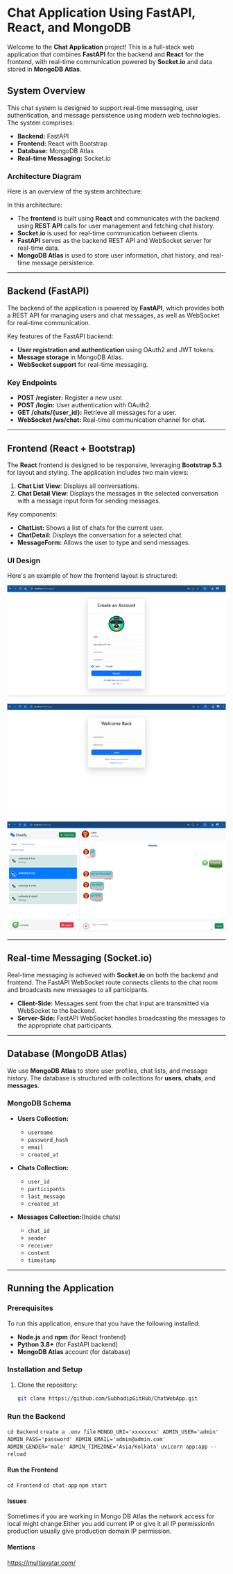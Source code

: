 # Chat Application Using FastAPI, React, and MongoDB

Welcome to the **Chat Application** project! This is a full-stack web application that combines **FastAPI** for the backend and **React** for the frontend, with real-time communication powered by **Socket.io** and data stored in **MongoDB Atlas**.

## System Overview

This chat system is designed to support real-time messaging, user authentication, and message persistence using modern web technologies. The system comprises:

- **Backend:** FastAPI
- **Frontend:** React with Bootstrap
- **Database:** MongoDB Atlas
- **Real-time Messaging:** Socket.io

### Architecture Diagram

Here is an overview of the system architecture:

In this architecture:
- The **frontend** is built using **React** and communicates with the backend using **REST API** calls for user management and fetching chat history.
- **Socket.io** is used for real-time communication between clients.
- **FastAPI** serves as the backend REST API and WebSocket server for real-time data.
- **MongoDB Atlas** is used to store user information, chat history, and real-time message persistence.

---

## Backend (FastAPI)

The backend of the application is powered by **FastAPI**, which provides both a REST API for managing users and chat messages, as well as WebSocket for real-time communication. 

Key features of the FastAPI backend:
- **User registration and authentication** using OAuth2 and JWT tokens.
- **Message storage** in MongoDB Atlas.
- **WebSocket support** for real-time messaging.

### Key Endpoints

- **POST /register:** Register a new user.
- **POST /login:** User authentication with OAuth2.
- **GET /chats/{user_id}:** Retrieve all messages for a user.
- **WebSocket /ws/chat:** Real-time communication channel for chat.

---

## Frontend (React + Bootstrap)

The **React** frontend is designed to be responsive, leveraging **Bootstrap 5.3** for layout and styling. The application includes two main views:

1. **Chat List View**: Displays all conversations.
2. **Chat Detail View**: Displays the messages in the selected conversation with a message input form for sending messages.

Key components:
- **ChatList:** Shows a list of chats for the current user.
- **ChatDetail:** Displays the conversation for a selected chat.
- **MessageForm:** Allows the user to type and send messages.

### UI Design

Here's an example of how the frontend layout is structured:

![UI Layout Register](Frontend/chat-app/public/Demo-register.png)

![UI Layout Login](Frontend/chat-app/public/Demo-login.png)

![UI Layout Chat](Frontend/chat-app/public/Demo-chat.png)

---

## Real-time Messaging (Socket.io)

Real-time messaging is achieved with **Socket.io** on both the backend and frontend. The FastAPI WebSocket route connects clients to the chat room and broadcasts new messages to all participants.


- **Client-Side:** Messages sent from the chat input are transmitted via WebSocket to the backend.
- **Server-Side:** FastAPI WebSocket handles broadcasting the messages to the appropriate chat participants.
  
---

## Database (MongoDB Atlas)

We use **MongoDB Atlas** to store user profiles, chat lists, and message history. The database is structured with collections for **users**, **chats**, and **messages**.

### MongoDB Schema

- **Users Collection:**
  - `username`
  - `password_hash`
  - `email`
  - `created_at`

- **Chats Collection:**
  - `user_id`
  - `participants`
  - `last_message`
  - `created_at`

- **Messages Collection:**(Inside chats)
  - `chat_id`
  - `sender`
  - `receiver`
  - `content`
  - `timestamp`

---

## Running the Application

### Prerequisites

To run this application, ensure that you have the following installed:
- **Node.js** and **npm** (for React frontend)
- **Python 3.8+** (for FastAPI backend)
- **MongoDB Atlas** account (for database)

### Installation and Setup

1. Clone the repository:

   ```bash
   git clone https://github.com/SubhadipGitHub/ChatWebApp.git

### Run the Backend

`cd Backend`
`create a .env file`
`
MONGO_URI='xxxxxxxx'
ADMIN_USER='admin'
ADMIN_PASS='password'
ADMIN_EMAIL='admin@admin.com'
ADMIN_GENDER='male'
ADMIN_TIMEZONE='Asia/Kolkata'
`
`uvicorn app:app --reload`

#### Run the Frontend

`cd Frontend`
`cd chat-app`
`npm start`

#### Issues

Sometimes if you are working in Mongo DB Atlas the network access for local might change.Either you add current IP or give it all IP permissionIn production usually give production domain IP permission.

#### Mentions

https://multiavatar.com/